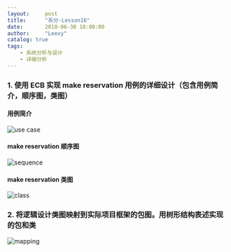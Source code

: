 ```yaml
---
layout:     post
title:      "系分-Lesson16"
date:       2018-06-30 18:00:00
author:     "Leexy"
catalog: true
tags:
    - 系统分析与设计
    - 详细分析
---
```


### 1. 使用 ECB 实现 make reservation 用例的详细设计（包含用例简介，顺序图，类图）

#### 用例简介
![use case](/img/2018-04-18-Lesson6/hotel_use_case.png)

#### make reservation 顺序图
![sequence](/img/2018-06-30-Lesson16/make_reservation_sequence.png)

#### make reservation 类图
![class](/img/2018-06-30-Lesson16/make_reservation_class.png)

### 2. 将逻辑设计类图映射到实际项目框架的包图。用树形结构表述实现的包和类
![mapping](/img/2018-06-30-Lesson16/mapping.png)